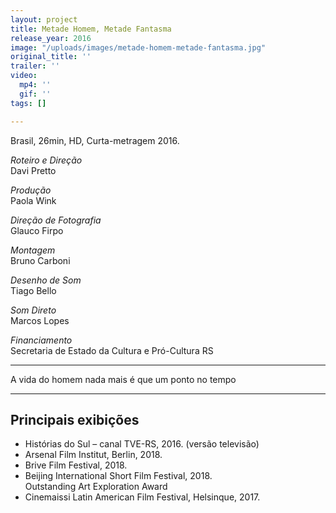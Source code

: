 ```yaml
---
layout: project
title: Metade Homem, Metade Fantasma
release_year: 2016
image: "/uploads/images/metade-homem-metade-fantasma.jpg"
original_title: ''
trailer: ''
video:
  mp4: ''
  gif: ''
tags: []

---
```

Brasil, 26min, HD, Curta-metragem 2016.

_Roteiro e Direção_  
Davi Pretto

_Produção_  
Paola Wink

_Direção de Fotografia_  
Glauco Firpo

_Montagem_  
Bruno Carboni

_Desenho de Som_  
Tiago Bello

_Som Direto_  
Marcos Lopes

_Financiamento_  
Secretaria de Estado da Cultura e Pró-Cultura RS

***

A vida do homem nada mais é que um ponto no tempo

***

## Principais exibições

* Histórias do Sul – canal TVE-RS, 2016. (versão televisão)
* Arsenal Film Institut, Berlin, 2018.
* Brive Film Festival, 2018.
* Beijing International Short Film Festival, 2018.  
  Outstanding Art Exploration Award
* Cinemaissi Latin American Film Festival, Helsinque, 2017.